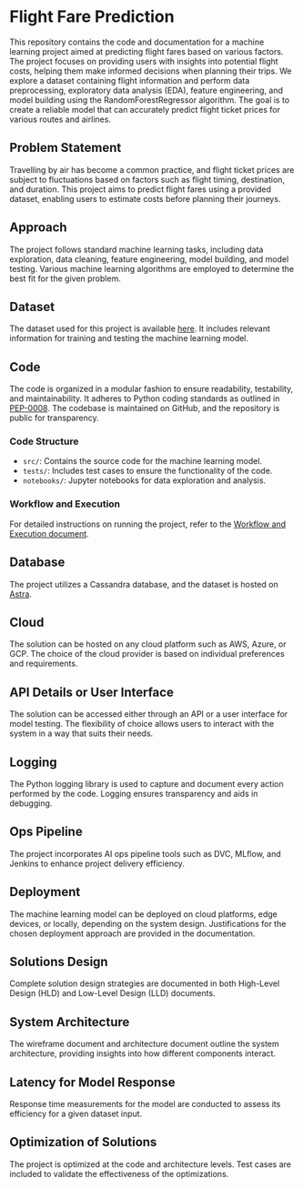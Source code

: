 # Flight Fare Prediction

This repository contains the code and documentation for a machine learning project aimed at predicting flight fares based on various factors. The project focuses on providing users with insights into potential flight costs, helping them make informed decisions when planning their trips.
We explore a dataset containing flight information and perform data preprocessing, exploratory data analysis (EDA), feature engineering, and model building using the RandomForestRegressor algorithm. The goal is to create a reliable model that can accurately predict flight ticket prices for various routes and airlines.

## Problem Statement

Travelling by air has become a common practice, and flight ticket prices are subject to fluctuations based on factors such as flight timing, destination, and duration. This project aims to predict flight fares using a provided dataset, enabling users to estimate costs before planning their journeys.

## Approach

The project follows standard machine learning tasks, including data exploration, data cleaning, feature engineering, model building, and model testing. Various machine learning algorithms are employed to determine the best fit for the given problem.

## Dataset

The dataset used for this project is available [here](Dataset). It includes relevant information for training and testing the machine learning model.

## Code

The code is organized in a modular fashion to ensure readability, testability, and maintainability. It adheres to Python coding standards as outlined in [PEP-0008](https://www.python.org/dev/peps/pep-0008/). The codebase is maintained on GitHub, and the repository is public for transparency.

### Code Structure

- `src/`: Contains the source code for the machine learning model.
- `tests/`: Includes test cases to ensure the functionality of the code.
- `notebooks/`: Jupyter notebooks for data exploration and analysis.

### Workflow and Execution

For detailed instructions on running the project, refer to the [Workflow and Execution document](workflow_execution.md).

## Database

The project utilizes a Cassandra database, and the dataset is hosted on [Astra](https://astra.dev/ineuron).

## Cloud

The solution can be hosted on any cloud platform such as AWS, Azure, or GCP. The choice of the cloud provider is based on individual preferences and requirements.

## API Details or User Interface

The solution can be accessed either through an API or a user interface for model testing. The flexibility of choice allows users to interact with the system in a way that suits their needs.

## Logging

The Python logging library is used to capture and document every action performed by the code. Logging ensures transparency and aids in debugging.

## Ops Pipeline

The project incorporates AI ops pipeline tools such as DVC, MLflow, and Jenkins to enhance project delivery efficiency.

## Deployment

The machine learning model can be deployed on cloud platforms, edge devices, or locally, depending on the system design. Justifications for the chosen deployment approach are provided in the documentation.

## Solutions Design

Complete solution design strategies are documented in both High-Level Design (HLD) and Low-Level Design (LLD) documents.

## System Architecture

The wireframe document and architecture document outline the system architecture, providing insights into how different components interact.

## Latency for Model Response

Response time measurements for the model are conducted to assess its efficiency for a given dataset input.

## Optimization of Solutions

The project is optimized at the code and architecture levels. Test cases are included to validate the effectiveness of the optimizations.
